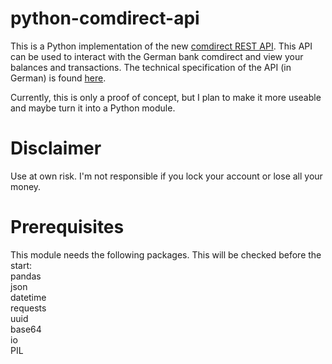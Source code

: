 # python-comdirect-api

This is a Python implementation of the new [comdirect REST API](https://www.comdirect.de/cms/kontakt-zugaenge-api.html). This API can be used to interact with the German bank comdirect and view your balances and transactions. The technical specification of the API (in German) is found [here](https://kunde.comdirect.de/cms/media/comdirect_REST_API_Dokumentation.pdf).

Currently, this is only a proof of concept, but I plan to make it more useable and maybe turn it into a Python module.

# Disclaimer

Use at own risk. I'm not responsible if you lock your account or lose all your money. 

# Prerequisites

This module needs the following packages. This will be checked before the start:  
pandas  
json  
datetime  
requests  
uuid  
base64  
io  
PIL  
